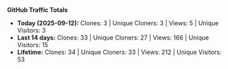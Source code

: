 
**GitHub Traffic Totals**

- **Today (2025-09-12):** Clones: 3 | Unique Cloners: 3 | Views: 5 | Unique Visitors: 3
- **Last 14 days:** Clones: 33 | Unique Cloners: 27 | Views: 166 | Unique Visitors: 15
- **Lifetime:** Clones: 34 | Unique Cloners: 33 | Views: 212 | Unique Visitors: 53
